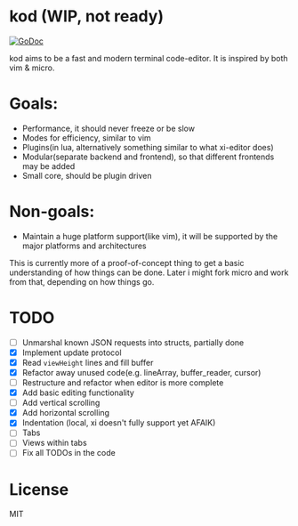 # kod (WIP, not ready)

[![GoDoc](https://godoc.org/github.com/linde12/kod/cmd?status.svg)](https://godoc.org/github.com/linde12/kod/cmd)

kod aims to be a fast and modern terminal code-editor. It is inspired by both vim & micro.

# Goals:
- Performance, it should never freeze or be slow
- Modes for efficiency, similar to vim
- Plugins(in lua, alternatively something similar to what xi-editor does)
- Modular(separate backend and frontend), so that different frontends may be added
- Small core, should be plugin driven

# Non-goals:
- Maintain a huge platform support(like vim), it will be supported by the major platforms and architectures

This is currently more of a proof-of-concept thing to get a basic understanding of how things can be done. Later i might fork micro and work from that, depending on how things go.

# TODO
- [ ] Unmarshal known JSON requests into structs, partially done
- [x] Implement update protocol
- [x] Read `viewHeight` lines and fill buffer
- [x] Refactor away unused code(e.g. lineArray, buffer_reader, cursor)
- [ ] Restructure and refactor when editor is more complete
- [x] Add basic editing functionality
- [ ] Add vertical scrolling
- [x] Add horizontal scrolling
- [x] Indentation (local, xi doesn't fully support yet AFAIK)
- [ ] Tabs
- [ ] Views within tabs
- [ ] Fix all TODOs in the code

# License
MIT
